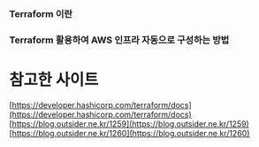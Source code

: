 ### Terraform 이란

### Terraform 활용하여 AWS 인프라 자동으로 구성하는 방법

# 참고한 사이트

[https://developer.hashicorp.com/terraform/docs](https://developer.hashicorp.com/terraform/docs)
[https://blog.outsider.ne.kr/1259](https://blog.outsider.ne.kr/1259)
[https://blog.outsider.ne.kr/1260](https://blog.outsider.ne.kr/1260)
